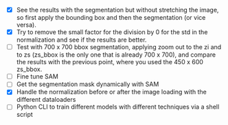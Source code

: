 -   [x] See the results with the segmentation but without stretching the image, so first apply the bounding box and then the segmentation (or vice versa).
-   [x] Try to remove the small factor for the division by 0 for the std in the normalization and see if the results are better.
-   [ ] Test with 700 x 700 bbox segmentation, applying zoom out to the zi and to zs (zs_bbox is the only one that is already 700 x 700), and compare the results with the previous point, where you used the 450 x 600 zs_bbox.
-   [ ] Fine tune SAM
-   [ ] Get the segmentation mask dynamically with SAM
-   [x] Handle the normalization before or after the image loading with the different dataloaders
-   [ ] Python CLI to train different models with different techniques via a shell script
